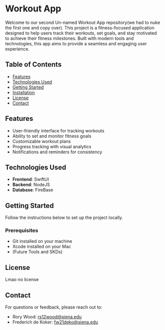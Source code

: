# Workout App


Welcome to our second Un-named Workout App repository(we had to nuke the first one and copy over). This project is a fitness-focused application designed to help users track their workouts, set goals, and stay motivated to achieve their fitness milestones. Built with modern tools and technologies, this app aims to provide a seamless and engaging user experience.

## Table of Contents

- [Features](#features)
- [Technologies Used](#technologies-used)
- [Getting Started](#getting-started)
- [Installation](#installation)
- [License](#license)
- [Contact](#contact)

## Features

- User-friendly interface for tracking workouts
- Ability to set and monitor fitness goals
- Customizable workout plans
- Progress tracking with visual analytics
- Notifications and reminders for consistency

## Technologies Used

- **Frontend**: SwiftUI
- **Backend**: NodeJS
- **Database**: FireBase

## Getting Started

Follow the instructions below to set up the project locally.

### Prerequisites

- Git installed on your machine
- Xcode installed on your Mac
- (Future Tools and SKDs)

## License

Lmao no license

## Contact

For questions or feedback, please reach out to:
- Rory Wood: [rs12wood@siena.edu](mailto:rs12wood@siena.edu)
- Frederich de Koker: [fw21deko@siena.edu](mailto:fw21deko@siena.edu)
